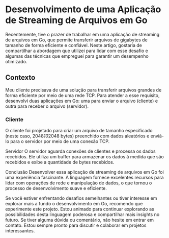 # Desenvolvimento de uma Aplicação de Streaming de Arquivos em Go

Recentemente, tive o prazer de trabalhar em uma aplicação de streaming de arquivos em Go, que permite transferir arquivos de gigabytes de tamanho de forma eficiente e confiável. Neste artigo, gostaria de compartilhar a abordagem que utilizei para lidar com esse desafio e algumas das técnicas que empreguei para garantir um desempenho otimizado.

## Contexto

Meu cliente precisava de uma solução para transferir arquivos grandes de forma eficiente por meio de uma rede TCP. Para atender a esse requisito, desenvolvi duas aplicações em Go: uma para enviar o arquivo (cliente) e outra para receber o arquivo (servidor).

### Cliente

O cliente foi projetado para criar um arquivo de tamanho especificado (neste caso, 2048*10*2048 bytes) preenchido com dados aleatórios e enviá-lo para o servidor por meio de uma conexão TCP.

Servidor
O servidor aguarda conexões de clientes e processa os dados recebidos. Ele utiliza um buffer para armazenar os dados à medida que são recebidos e exibe a quantidade de bytes recebidos.

Conclusão
Desenvolver essa aplicação de streaming de arquivos em Go foi uma experiência fascinante. A linguagem fornece excelentes recursos para lidar com operações de rede e manipulação de dados, o que tornou o processo de desenvolvimento suave e eficiente.

Se você estiver enfrentando desafios semelhantes ou tiver interesse em explorar mais a fundo o desenvolvimento em Go, recomendo que experimente este projeto. Estou animado para continuar explorando as possibilidades desta linguagem poderosa e compartilhar mais insights no futuro. Se tiver alguma dúvida ou comentário, não hesite em entrar em contato. Estou sempre pronto para discutir e colaborar em projetos interessantes.
